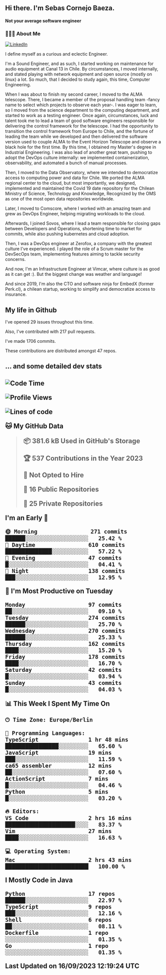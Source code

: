 <h2> Hi there.  I'm Sebas Cornejo Baeza.</h2>
<h4> Not your average software engineer</h4>
<h3> 👨🏻‍💻 About Me </h3>
<a href="http://linkedin.com/in/sebastian-cornejo-baeza/"><img alt="LinkedIn" src="https://img.shields.io/badge/Sebas%20Cornejo%20-informational?style=appveyor&logo=linkedin"></a>


I define myself as a curious and eclectic Engineer.

I'm a Sound Engineer, and as such, I started working on maintenance for audio equipment at Canal 13 in Chile.
By circumstances, I moved internally, and stated playing with network equipment and open source (mostly on linux) 
a lot. So much, that I decided to study again, this time, Computer Engineering.

When I was about to finish my second career, I moved to the ALMA telescope. There, I became a member of the proposal handling team
-fancy name to select which projects to observe each year-. 
I was eager to learn, so I moved from the science department to the computing department, and started to work as 
a testing engineer. Once again, circumstances, luck and talent took me to lead a team of good software engineers 
responsible for delivering the control framework for the telescope. I had the opportunity to transition the control framework from
Europe to Chile, and the fortune of leading the team while we developed and then delivered the software
version used to couple ALMA to the Event Horizon Telescope and observe a black hole for the first time.
By this time, I obtained my Master's degree in Industrial Engineering.
I was also lead of another great team, pushing to adopt the DevOps culture internally: we implemented containerization, observability, and automated a bunch of manual processes.

Then, I moved to the Data Observatory, where we intended to democratize access to computing power
and data for Chile. We ported the ALMA regional center to the cloud, but most importantly, we designed, implemented
and maintained the Covid 19 date repository for the Chilean Ministry of Science, Technology and Knowledge, Recognized by the OMS as one of the most open
data repositories worldwide.

Later, I moved to Comscore, where I worked with an amazing team and grew as DevOps Engineer, helping migrating workloads to the cloud.

Afterwards, I joined Sovos, where I lead a team responsible for closing gaps between Developers and Operations, shortening time to market for commits, while
also pushing kubernetes and cloud adoption.

Then, I was a DevOps engineer at Zerofox, a company with the greatest culture I've experienced. I played the role of a Scrum master for the DevSecOps team,
implementing features aiming to tackle security concerns.

And now, I'm an Infrastructure Engineer at Vimcar, where culture is as good as it can get :). But the biggest change was weather and language!
 
And since 2019, I'm also the CTO and software ninja for EmbedX (former Perk.cl), a chilean startup, working to simplify and democratize access to insurance.

<h2> My life in Github </h2>

I've opened 29 issues throughout this time.

Also, I've contributed with 217 pull requests.

I've made 1706 commits.

These contributions are distributed amongst 47 repos.

<h2>... and some detailed dev stats<h2>

<!--START_SECTION:waka-->
![Code Time](http://img.shields.io/badge/Code%20Time-489%20hrs%2012%20mins-blue)

![Profile Views](http://img.shields.io/badge/Profile%20Views-9-blue)

![Lines of code](https://img.shields.io/badge/From%20Hello%20World%20I%27ve%20Written-797.1%20thousand%20lines%20of%20code-blue)

**🐱 My GitHub Data** 

> 📦 381.6 kB Used in GitHub's Storage 
 > 
> 🏆 537 Contributions in the Year 2023
 > 
> 🚫 Not Opted to Hire
 > 
> 📜 16 Public Repositories 
 > 
> 🔑 25 Private Repositories 
 > 
**I'm an Early 🐤** 

```text
🌞 Morning                271 commits         ██████░░░░░░░░░░░░░░░░░░░   25.42 % 
🌆 Daytime                610 commits         ██████████████░░░░░░░░░░░   57.22 % 
🌃 Evening                47 commits          █░░░░░░░░░░░░░░░░░░░░░░░░   04.41 % 
🌙 Night                  138 commits         ███░░░░░░░░░░░░░░░░░░░░░░   12.95 % 
```
📅 **I'm Most Productive on Tuesday** 

```text
Monday                   97 commits          ██░░░░░░░░░░░░░░░░░░░░░░░   09.10 % 
Tuesday                  274 commits         ██████░░░░░░░░░░░░░░░░░░░   25.70 % 
Wednesday                270 commits         ██████░░░░░░░░░░░░░░░░░░░   25.33 % 
Thursday                 162 commits         ████░░░░░░░░░░░░░░░░░░░░░   15.20 % 
Friday                   178 commits         ████░░░░░░░░░░░░░░░░░░░░░   16.70 % 
Saturday                 42 commits          █░░░░░░░░░░░░░░░░░░░░░░░░   03.94 % 
Sunday                   43 commits          █░░░░░░░░░░░░░░░░░░░░░░░░   04.03 % 
```


📊 **This Week I Spent My Time On** 

```text
🕑︎ Time Zone: Europe/Berlin

💬 Programming Languages: 
TypeScript               1 hr 48 mins        ████████████████░░░░░░░░░   65.60 % 
JavaScript               19 mins             ███░░░░░░░░░░░░░░░░░░░░░░   11.59 % 
ca65 assembler           12 mins             ██░░░░░░░░░░░░░░░░░░░░░░░   07.60 % 
ActionScript             7 mins              █░░░░░░░░░░░░░░░░░░░░░░░░   04.46 % 
Python                   5 mins              █░░░░░░░░░░░░░░░░░░░░░░░░   03.20 % 

🔥 Editors: 
VS Code                  2 hrs 16 mins       █████████████████████░░░░   83.37 % 
Vim                      27 mins             ████░░░░░░░░░░░░░░░░░░░░░   16.63 % 

💻 Operating System: 
Mac                      2 hrs 43 mins       █████████████████████████   100.00 % 
```

**I Mostly Code in Java** 

```text
Python                   17 repos            ██████░░░░░░░░░░░░░░░░░░░   22.97 % 
TypeScript               9 repos             ███░░░░░░░░░░░░░░░░░░░░░░   12.16 % 
Shell                    6 repos             ██░░░░░░░░░░░░░░░░░░░░░░░   08.11 % 
Dockerfile               1 repo              ░░░░░░░░░░░░░░░░░░░░░░░░░   01.35 % 
Go                       1 repo              ░░░░░░░░░░░░░░░░░░░░░░░░░   01.35 % 
```




 Last Updated on 16/09/2023 12:19:24 UTC
<!--END_SECTION:waka-->
